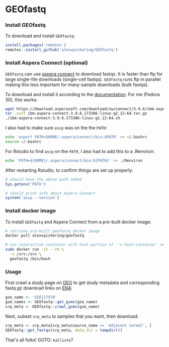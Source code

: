 # GEOfastq

### Install GEOfastq

To download and install `GEOfastq`:

```R
install.packages('remotes')
remotes::install_github('alexvpickering/GEOfastq')
```

### Install Aspera Connect (optional)

`GEOfastq` can use [aspera connect](https://downloads.asperasoft.com/en/downloads/8?list) to download fastqs. It is faster than ftp for large single-file downloads (single-cell fastqs). `GEOfastq` runs ftp in parallel making this less important for many-sample downloads (bulk fastqs). 

To download and install it according to the [documentation](https://downloads.asperasoft.com/en/documentation/8). For me (Fedora 30), this works:

```bash
wget https://download.asperasoft.com/download/sw/connect/3.9.6/ibm-aspera-connect-3.9.6.173386-linux-g2.12-64.tar.gz
tar -zxvf ibm-aspera-connect-3.9.6.173386-linux-g2.12-64.tar.gz
./ibm-aspera-connect-3.9.6.173386-linux-g2.12-64.sh
```

I also had to make sure `ascp` was on the the `PATH`:

```bash
echo 'export PATH=$HOME/.aspera/connect/bin:$PATH' >> ~/.bashrc
source ~/.bashrc
```

For Rstudio to find `ascp` on the `PATH`, I also had to add this to a .Renviron:

```bash
echo 'PATH=${HOME}/.aspera/connect/bin:${PATH}' >> ./Renviron
```

After restarting Rstudio, to confirm things are set up properly:


```R
# should have the above path added
Sys.getenv('PATH')

# should print info about Aspera Connect
system('ascp --version')
```

### Install docker image

To install `GEOfastq` and Aspera Connect from a pre-built docker image:

```bash
# retrieve pre-built geofastq docker image
docker pull alexvpickering/geofastq

# run interactive container with host portion of `-v host:container` mounted where you want to persist data to
sudo docker run -it --rm \
  -v /srv:/srv \
  geofastq /bin/bash
```


### Usage

First crawl a study page on [GEO](https://www.ncbi.nlm.nih.gov/geo/) to get study metadata and corresponding fastq.gz download links on [ENA](https://www.ebi.ac.uk/ena):

```R
gse_name <- 'GSE117570'
gsm_names <- GEOfastq::get_gsms(gse_name)
srp_meta <- GEOfastq::crawl_gsms(gse_name)
```

Next, subset `srp_meta` to samples that you want, then download:

```R
srp_meta <- srp_meta[srp_meta$source_name == 'Adjacent normal', ]
GEOfastq::get_fastqs(srp_meta, data_dir = tempdir())
```

That's all folks! GOTO: `kallisto`?

